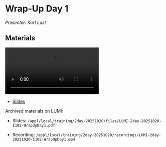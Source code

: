 # Wrap-Up Day 1

*Presenter: Kurt Lust*


## Materials

<!--
Materials will be made available after the lecture
-->

<video src="https://462000265.lumidata.eu/2day-20251020/recordings/LUMI-2day-20251020-I102-WrapUpDay1.mp4" controls="controls"></video>

<!--
-   A video recording will follow.
-->

-   [Slides](https://462000265.lumidata.eu/2day-20251020/files/LUMI-2day-20251020-I102-WrapUpDay1.pdf)

Archived materials on LUMI:

-   Slides: `/appl/local/training/2day-20251020/files/LUMI-2day-20251020-I102-WrapUpDay1.pdf`

-   Recording: `/appl/local/training/2day-20251020/recordings/LUMI-2day-20251020-I102-WrapUpDay1.mp4`

